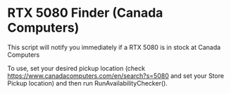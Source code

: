 # RTX 5080 Finder (Canada Computers)
This script will notify you immediately if a RTX 5080 is in stock at Canada Computers

To use, set your desired pickup location (check https://www.canadacomputers.com/en/search?s=5080 and set your Store Pickup location)
and then run RunAvailabilityChecker().

